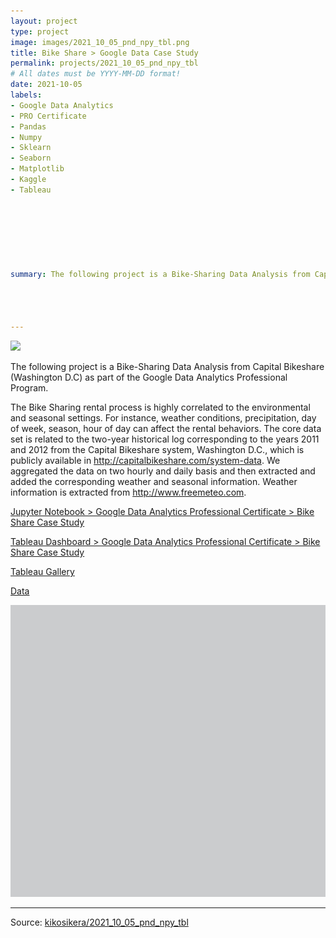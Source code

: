 ```yaml
---
layout: project
type: project
image: images/2021_10_05_pnd_npy_tbl.png
title: Bike Share > Google Data Case Study
permalink: projects/2021_10_05_pnd_npy_tbl
# All dates must be YYYY-MM-DD format!
date: 2021-10-05
labels:
- Google Data Analytics
- PRO Certificate
- Pandas
- Numpy
- Sklearn
- Seaborn
- Matplotlib
- Kaggle
- Tableau







summary: The following project is a Bike-Sharing Data Analysis from Capital Bikeshare (Washington D.C) as part of the Google Data Analytics Professional Program.




---
```


<img class="ui image" src="{{ site.baseurl }}/images/2021_10_05_pnd_npy_tbl_pannel.png">

The following project is a Bike-Sharing Data Analysis from Capital Bikeshare (Washington D.C) as part of the Google Data Analytics Professional Program.<br/>

The Bike Sharing rental process is highly correlated to the environmental and seasonal settings. For instance, weather conditions, precipitation, day of week, season, hour of day can affect the rental behaviors. The core data set is related to the two-year historical log corresponding to the years 2011 and 2012 from the Capital Bikeshare system, Washington D.C., which is publicly available in http://capitalbikeshare.com/system-data. We aggregated the data on two hourly and daily basis and then extracted and added the corresponding weather and seasonal information. Weather information is extracted from http://www.freemeteo.com.


[Jupyter Notebook > Google Data Analytics Professional Certificate > Bike Share Case Study](https://colab.research.google.com/gist/kikosikera/77897222e8aa5a677dea27e7bd07efb7/2021_10_05_pnd_npy_tbl.ipynb?authuser=5)

[Tableau Dashboard > Google Data Analytics Professional Certificate > Bike Share Case Study](https://public.tableau.com/profile/cristiano.siqueira#!)

[Tableau Gallery](https://public.tableau.com/profile/cristiano.siqueira#!)

[Data](https://github.com/kikosikera/2021_10_05_pnd_npy_tbl/tree/master/data)


 <a href="https://public.tableau.com/profile/cristiano.siqueira#!">
  <img src="/images/2021_10_05_pnd_npy_tbl_tableau.png" style="width:700px;height:467px;"/>
 </a>


<hr>

Source: <a href="https://github.com/kikosikera/2021_10_05_pnd_npy_tbl/tree/main/data"><i class="large github icon"></i>kikosikera/2021_10_05_pnd_npy_tbl</a>
